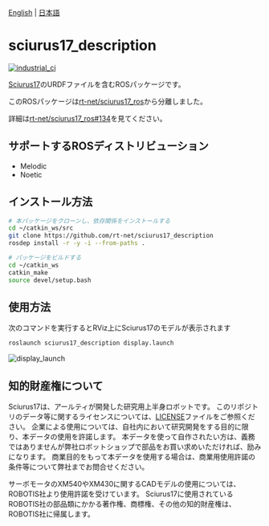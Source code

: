 [English](README.en.md) | [日本語](README.md)

# sciurus17_description

[![industrial_ci](https://github.com/rt-net/sciurus17_description/workflows/industrial_ci/badge.svg?branch=main)](https://github.com/rt-net/sciurus17_description/actions?query=workflow%3Aindustrial_ci+branch%3Amain)

[Sciurus17](https://rt-net.jp/products/sciurus17/)のURDFファイルを含むROSパッケージです。

このROSパッケージは[rt-net/sciurus17_ros](https://github.com/rt-net/sciurus17_ros)から分離しました。

詳細は[rt-net/sciurus17_ros#134](https://github.com/rt-net/sciurus17_ros/issues/134)を見てください。

## サポートするROSディストリビューション

- Melodic
- Noetic

## インストール方法

```sh
# 本パッケージをクローンし、依存関係をインストールする
cd ~/catkin_ws/src
git clone https://github.com/rt-net/sciurus17_description
rosdep install -r -y -i --from-paths .

# パッケージをビルドする
cd ~/catkin_ws
catkin_make
source devel/setup.bash
```

## 使用方法

次のコマンドを実行するとRViz上にSciurus17のモデルが表示されます

```sh
roslaunch sciurus17_description display.launch 
```

![display_launch](https://rt-net.github.io/images/sciurus17/display_launch.png)

## 知的財産権について

Sciurus17は、アールティが開発した研究用上半身ロボットです。 このリポジトリのデータ等に関するライセンスについては、[LICENSE](./LICENSE)ファイルをご参照ください。 企業による使用については、自社内において研究開発をする目的に限り、本データの使用を許諾します。 本データを使って自作されたい方は、義務ではありませんが弊社ロボットショップで部品をお買い求めいただければ、励みになります。 商業目的をもって本データを使用する場合は、商業用使用許諾の条件等について弊社までお問合せください。

サーボモータのXM540やXM430に関するCADモデルの使用については、ROBOTIS社より使用許諾を受けています。 Sciurus17に使用されているROBOTIS社の部品類にかかる著作権、商標権、その他の知的財産権は、ROBOTIS社に帰属します。